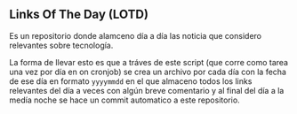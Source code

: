 ## Links Of The Day (LOTD)

Es un repositorio donde alamceno día a día las noticia que considero relevantes sobre tecnología.

La forma de llevar esto es que a tráves de este script (que corre como tarea una vez por día en on cronjob) se crea un archivo por cada día con la fecha de ese día en formato `yyyymmdd` en el que almaceno todos los links relevantes del día a veces con algún breve comentario y al final del día a la medía noche se hace un commit automatico a este repositorio.
